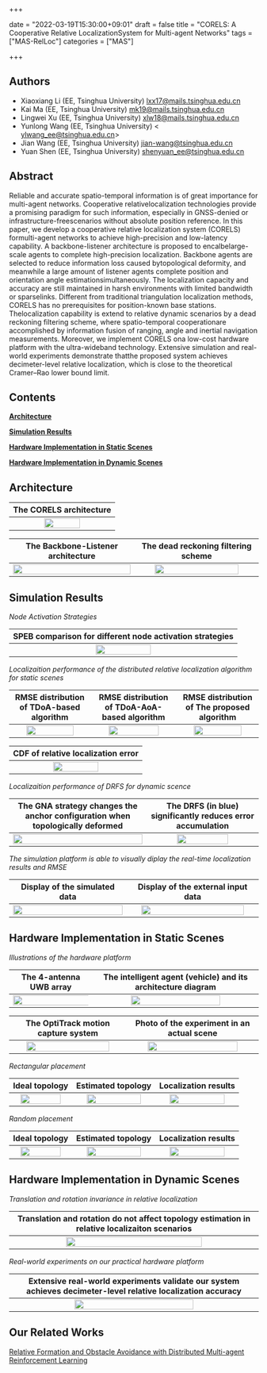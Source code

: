 +++

date = "2022-03-19T15:30:00+09:01"
draft = false
title = "CORELS:  A Cooperative Relative LocalizationSystem for Multi-agent Networks" 
tags  = ["MAS-RelLoc"]
categories = ["MAS"]


+++


## Authors

- Xiaoxiang Li (EE, Tsinghua University) <lxx17@mails.tsinghua.edu.cn>
- Kai Ma (EE, Tsinghua University) <mk19@mails.tsinghua.edu.cn>
- Lingwei Xu (EE, Tsinghua University) <xlw18@mails.tsinghua.edu.cn>
- Yunlong Wang (EE, Tsinghua University) < ylwang_ee@tsinghua.edu.cn>
- Jian Wang (EE, Tsinghua University) <jian-wang@tsinghua.edu.cn>
- Yuan Shen (EE, Tsinghua University) <shenyuan_ee@tsinghua.edu.cn>


## Abstract
Reliable and accurate spatio-temporal information is of great importance for multi-agent networks. Cooperative relativelocalization technologies provide a promising paradigm for such information, especially in GNSS-denied or infrastructure-freescenarios without absolute position reference. In this paper, we develop a cooperative relative localization system (CORELS) formulti-agent networks to achieve high-precision and low-latency capability. A backbone-listener architecture is proposed to encalbelarge-scale agents to complete high-precision localization. Backbone agents are selected to reduce information loss caused bytopological deformity, and meanwhile a large amount of listener agents complete position and orientation angle estimationsimultaneously. The localization capacity and accuracy are still maintained in harsh environments with limited bandwidth or sparselinks. Different from traditional triangulation localization methods, CORELS has no prerequisites for position-known base stations. Thelocalization capability is extend to relative dynamic scenarios by a dead reckoning filtering scheme, where spatio-temporal cooperationare accomplished by information fusion of ranging, angle and inertial navigation measurements. Moreover, we implement CORELS ona low-cost hardware platform with the ultra-wideband technology. Extensive simulation and real-world experiments demonstrate thatthe proposed system achieves decimeter-level relative localization, which is close to the theoretical Cramer–Rao lower bound  limit.


<h2 id="Contents">Contents</h2>

<b><a href="#Architecture">Architecture</a></b><br>
<!-- <a href="#1.1">1.1 The CORELS architecture</a><br>-->

<b><a href="#Simulation Results">Simulation Results</a></b><br>
<!-- <a href="#2.1">2.1 Node activation strategies</a><br>
<a href="#2.2">2.2 Localizaition performance of the distributed relative localization algorithm      for static scenes      </a><br>
<a href="#2.3">2.3 Localizaition performance of  DRFS for dynamic scence </a><br>
<a href="#2.4">2.4 Simulation platform</a><br>-->

<b><a href="#Hardware Implementation in Static Scenes">Hardware Implementation in Static Scenes</a></b><br>
<!-- <a href="#3.1">3.1  Illustrations of the hardware platform </a><br>
<a href="#3.2">3.2 Rectangular placement  </a><br> 
<a href="#3.3">3.3 Random placement </a><br>-->

<b><a href="#Hardware Implementation in Dynamic Scenes">Hardware Implementation in Dynamic Scenes</a></b><br>
<!-- <a href="#4.1">4.1 Translation and rotation in relative localization </a><br>
<a href="#4.2">4.2 Real-world experiment on our practical hardware platform</a><br> -->


<h2 id="Architecture">Architecture</h2>
<p><span id="1.1" name="Architecture"></span></p>
<table><thead>
<tr>
<th style="text-align: center">The CORELS architecture</th>
</tr></thead><tbody>
<tr>
<td style="text-align: center"><img src="../images/CORELS/CORELS.png" width="60%"/></td>
</tr>
</tbody></table>
<table><thead>
<tr>
<th style="text-align: center">The Backbone-Listener architecture</th>
<th style="text-align: center">The dead reckoning filtering scheme</th>
</tr></thead><tbody>
<tr>
<td style="text-align: center"><img src="../images/CORELS/system_model.png" width="100%"/></td>
<td style="text-align: center"><img src="../images/CORELS/DRFS.png" width="85%"/></td>
</tr>
</tbody></table>



<h2 id="Simulation Results"> Simulation Results</h2>

<p><span id="2.1" name="Node activation strategies"></span></p>
<p><em> Node Activation Strategies</em></p>
<table><thead>
<tr>
<th style="text-align: center">SPEB comparison for different node activation strategies</th>
</tr></thead><tbody>
<tr>
<td style="text-align: center"><img src="../images/CORELS/nodeact_results.png" width="50%"/></td>
</tr>
</tbody></table>


<p><span id="2.2" name="Localizaition performance of the distributed relative localization algorithm      for static scenes  "></span></p>
<p><em>Localizaition performance of the distributed relative localization algorithm      for static scenes  </em></p>
<table><thead>
<tr>
<th style="text-align: center">RMSE  distribution  of  TDoA-based algorithm  </th>
<th style="text-align: center">RMSE  distribution  of  TDoA-AoA-based algorithm</th>
<th style="text-align: center">RMSE  distribution  of  The proposed algorithm</th>
</tr></thead><tbody>
<tr>
<td style="text-align: center"><img src="../images/CORELS/tdoa.png" width="80%"/></td>
<td style="text-align: center"><img src="../images/CORELS/tdoaaoa.png" width="80%"/></td>
<td style="text-align: center"><img src="../images/CORELS/pro_algo.png" width="80%"/></td>
</tr>
</tbody></table>


<table><thead>
<tr>
<th style="text-align: center">CDF of relative localization error </th>
</tr></thead><tbody>
<tr>
<td style="text-align: center"><img src="../images/CORELS/cdf.png" width="60%"/></td>
</tr>
</tbody></table>
<p><span id="2.3" name="Localizaition performance of  DRFS for dynamic scence"></span></p>
<p><em>Localizaition performance of  DRFS for dynamic scence</em></p>
<table><thead>
<tr>
<th style="text-align: center">The GNA strategy changes the anchor configuration when topologically deformed </th>
<th style="text-align: center">The DRFS (in blue) significantly reduces error accumulation   </th>
</tr></thead><tbody>
<tr>
<td style="text-align: center"><img src="../images/CORELS/dynamic_test.gif" width="100%"/></td>
<td style="text-align: center"><img src="../images/CORELS/dynamic_error.gif" width="70%"/></td>
</tr>
</tbody></table>

<p><span id="2.4" name="Simulation platform"></span></p>
<p><em>The simulation platform is able to visually diplay the  real-time localization results and RMSE</em></p>
<table><thead>
<tr>
<th style="text-align: center">Display of the simulated data </th>
<th style="text-align: center">Display of the external input data </th>
</tr></thead><tbody>
<tr>
<td style="text-align: center"><img src="../images/CORELS/Simu_platform1.gif" width="100%"/></td>
<td style="text-align: center"><img src="../images/CORELS/Simu_platform2.gif" width="91%"/></td>
</tr>
</tbody></table>


<h2 id="Hardware Implementation in Static Scenes"> Hardware Implementation in Static Scenes</h2>
<p><span id="3.1" name="Illustrations of the hardware platform"></span></p>
<p><em> Illustrations of the hardware platform</em></p>
<table><thead>
<tr>
<th style="text-align: center"> The 4-antenna UWB array </th>
<th style="text-align: center"> The  intelligent  agent  (vehicle)  and  its  architecture diagram</th>
</tr></thead><tbody>
<tr>
<td style="text-align: center"><img src="../images/CORELS/array.png" width="130%"/></td>
<td style="text-align: center"><img src="../images/CORELS/car.png" width="75%"/></td>
</tr>
</tbody></table>
<table><thead>
<tr>
<th style="text-align: center"> The  OptiTrack  motion  capture  system </th>
<th style="text-align: center"> Photo of the experiment in an actual scene</th>
</tr></thead><tbody>
<tr>
<td style="text-align: center"><img src="../images/CORELS/figure_hardware.png" width="87%"/></td>
<td style="text-align: center"><img src="../images/CORELS/realsense.jpg" width="85%"/></td>
</tr>
</tbody></table>

<p><span id="3.2" name="Rectangular placement"></span></p>
<p><em> Rectangular placement</em></p>
<table><thead>
<tr>
<th style="text-align: center">Ideal topology </th>
<th style="text-align: center">Estimated topology</th>
<th style="text-align: center">Localization results </th>
</tr></thead><tbody>
<tr>
<td style="text-align: center"><img src="../images/CORELS/Static-ideal-1.png" width="85%"/></td>
<td style="text-align: center"><img src="../images/CORELS/Static-real-1.png" width="85%"/></td>
<td style="text-align: center"><img src="../images/CORELS/Static-data-1.png" width="85%"/></td>
</tr>
</tbody></table>


<p><span id="3.3" name="Random placement"></span></p>
<p><em> Random placement</em></p>
<table><thead>
<tr>
<th style="text-align: center">Ideal topology </th>
<th style="text-align: center">Estimated topology</th>
<th style="text-align: center">Localization results </th>
</tr></thead><tbody>
<tr>
<td style="text-align: center"><img src="../images/CORELS/Static-ideal-2.png" width="85%"/></td>
<td style="text-align: center"><img src="../images/CORELS/Static-real-2.png" width="85%"/></td>
<td style="text-align: center"><img src="../images/CORELS/Static-data-2.png" width="85%"/></td>
</tr>
</tbody></table>


<h2 id="Hardware Implementation in Dynamic Scenes"> Hardware Implementation in Dynamic Scenes</h2>
<p><span id="4.1" name="Translation and rotation in relative localization"></span></p>
<p><em> Translation and rotation invariance in relative localization</em></p>
<table><thead>
<tr>
<th style="text-align: center"> Translation and rotation do not affect topology estimation in relative localizaiton scenarios </th>
</tr></thead><tbody>
<tr>
<td style="text-align: center"><img src="../images/CORELS/relative.gif" width="75%"/></td>
</tr>
</tbody></table>


<p><span id="4.2" name="Real-world experiment on our practical hardware platform"></span></p>
<p><em> Real-world experiments on our practical hardware platform</em></p>
<table><thead>
<tr>
<th style="text-align: center"> Extensive  real-world  experiments validate our system   achieves decimeter-level relative localization accuracy </th>

</tr></thead><tbody>
<tr>
<td style="text-align: center"><img src="../images/CORELS/dynamic.gif" width="70%"/></td>
</tr>
</tbody></table>

## Our Related Works

[Relative Formation and Obstacle Avoidance with Distributed Multi-agent Reinforcement Learning](/relativeformation/)<br>

